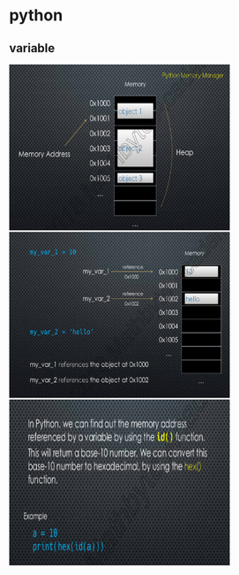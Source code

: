 # python 




## variable

<img src="./img/1.png" width="400" height="300" />

<img src="./img/2.png" width="400" height="300" />

<img src="./img/3.png" width="400" height="300" />
